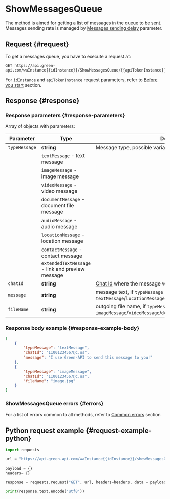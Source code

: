 # ShowMessagesQueue

The method is aimed for getting a list of messages in the queue to be sent. 
Messages sending rate is managed by [Messages sending delay](../send-messages-delay.md) parameter.

## Request {#request}

To get a messages queue, you have to execute a request at:
```
GET https://api.green-api.com/waInstance{{idInstance}}/ShowMessagesQueue/{{apiTokenInstance}}
```

For `idInstance` and `apiTokenInstance` request parameters, refer to [Before you start](../../before-start.md#parameters) section.

## Response {#response}

### Response parameters {#response-parameters}

Array of objects with parameters:

Parameter | Type |  Description
----- | ----- | ----- 
`typeMessage` | **string** | Message type, possible variants:
| | `textMessage` - text message
| | `imageMessage` - image message
| | `videoMessage` - video message
| | `documentMessage` - document file message
| | `audioMessage` - audio message
| | `locationMessage` - location message
| | `contactMessage` - contact message
| | `extendedTextMessage` - link and preview message
`chatId` | **string** | [Chat Id](../chat-id.md) where the message will be sent to
`message` | **string** |  message text, if `typeMessage` = `textMessage`/`locationMessage`/`contactMessage`/`extendedTextMessage`
`fileName` | **string** | outgoing file name, if `typeMessage` = `imageMessage`/`videoMessage`/`documentMessage`/`audioMessage`

### Response body example {#response-example-body}

```json
[
    {
        "typeMessage": "textMessage",
        "chatId": "11001234567@c.us",
        "message": "I use Green-API to send this message to you!"
    },
    {
        "typeMessage": "imageMessage",
        "chatId": "11001234567@c.us",
        "fileName": "image.jpg"
    }
]
```

### ShowMessagesQueue errors {#errors}

For a list of errors common to all methods, refer to [Common errors](../common-errors.md) section

## Python request example  {#request-example-python}

```python
import requests

url = "https://api.green-api.com/waInstance{{idInstance}}/showMessagesQueue/{{apiTokenInstance}}"

payload = {}
headers= {}

response = requests.request("GET", url, headers=headers, data = payload)

print(response.text.encode('utf8'))
```
